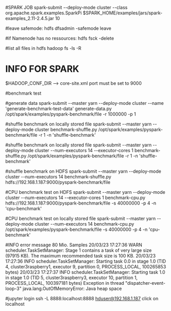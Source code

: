 #SPARK JOB
spark-submit --deploy-mode cluster --class org.apache.spark.examples.SparkPi $SPARK_HOME/examples/jars/spark-examples_2.11-2.4.5.jar 10

#leave safemode:
hdfs dfsadmin -safemode leave

#if Namenode has no ressources:
hdfs fsck -delete

#list all files in hdfs
hadoop fs -ls -R


# INFO FOR SPARK
$HADOOP_CONF_DIR --> core-site.xml port must be set to 9000

#benchmark test

#generate data
spark-submit --master yarn --deploy-mode cluster --name 'generate-benchmark-test-data' generate-data.py /opt/spark/examples/pyspark-benchmark/file -r 1000000 -p 1

#shuffle benchmark on locally stored file
spark-submit --master yarn --deploy-mode cluster benchmark-shuffle.py /opt/spark/examples/pyspark-benchmark/file -r 1 -n 'shuffle-benchmark'

#shuffle benchmark on locally stored file
spark-submit --master yarn --deploy-mode cluster --num-executors 14 --executor-cores 1 benchmark-shuffle.py /opt/spark/examples/pyspark-benchmark/file -r 1 -n 'shuffle-benchmark'

#shuffle benchmark on HDFS
spark-submit --master yarn --deploy-mode cluster --num-executors 14 benchmark-shuffle.py hdfs://192.168.1.187:9000/pyspark-benchmark/file



#CPU benchmark test on HDFS
spark-submit --master yarn --deploy-mode cluster --num-executors 14 --executor-cores 1 benchmark-cpu.py hdfs://192.168.1.187:9000/pyspark-benchmark/file -s 40000000 -p 4 -n 'cpu-benchmark'

#CPU benchmark test on locally stored file
spark-submit --master yarn --deploy-mode cluster --num-executors 14 benchmark-cpu.py /opt/spark/examples/pyspark-benchmark/file -s 40000000 -p 4 -n 'cpu-benchmark'

#INFO error message 80 Mio. Samples
20/03/23 17:27:36 WARN scheduler.TaskSetManager: Stage 1 contains a task of very large size (97915 KB). The maximum recommended task size is 100 KB.
20/03/23 17:27:36 INFO scheduler.TaskSetManager: Starting task 0.0 in stage 1.0 (TID 4, cluster3raspberry1, executor 9, partition 0, PROCESS_LOCAL, 100265853 bytes)
20/03/23 17:27:37 INFO scheduler.TaskSetManager: Starting task 1.0 in stage 1.0 (TID 5, cluster3raspberry3, executor 10, partition 1, PROCESS_LOCAL, 100397181 bytes)
Exception in thread "dispatcher-event-loop-3" java.lang.OutOfMemoryError: Java heap space


#jupyter login 
ssh -L 8888:localhost:8888 hduser@192.168.1.187
click on localhost







